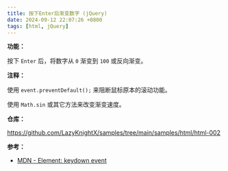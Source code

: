 ```yaml
---
title: 按下Enter后渐变数字 (jQuery)
date: 2024-09-12 22:07:26 +0800
tags: [html, jQuery]
---
```


**功能：**

按下 `Enter` 后，将数字从 `0` 渐变到 `100` 或反向渐变。

**注释：**

使用 `event.preventDefault();` 来阻断鼠标原本的滚动功能。

使用 `Math.sin` 或其它方法来改变渐变速度。

**仓库：**

https://github.com/LazyKnightX/samples/tree/main/samples/html/html-002

**参考：**

* [MDN - Element: keydown event](https://developer.mozilla.org/en-US/docs/Web/API/Element/keydown_event)
